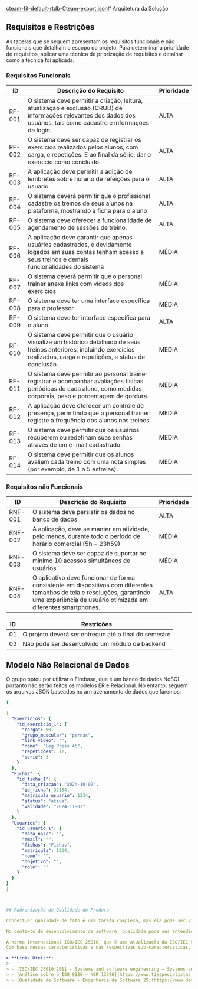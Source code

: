 [cteam-fit-default-rtdb-Cteam-export.json](https://github.com/user-attachments/files/17267168/cteam-fit-default-rtdb-Cteam-export.json)# Arquitetura da Solução

## Requisitos e Restrições

As tabelas que se seguem apresentam os requisitos funcionais e não funcionais que detalham o escopo do projeto. Para determinar a prioridade de requisitos, aplicar uma técnica de priorização de requisitos e detalhar como a técnica foi aplicada.

### Requisitos Funcionais

|ID    | Descrição do Requisito  | Prioridade |
|------|-----------------------------------------|----|
|RF-001| O sistema deve permitir a criação, leitura, atualização e exclusão (CRUD) de informações relevantes dos dados dos usuários, tais como cadastro e informações de login.| ALTA | 
|RF-002| O sistema deve ser capaz de registrar os exercícios realizados pelos alunos, com carga, e repetições. E ao final da série, dar o exercício como concluído. | ALTA |
|RF-003| A aplicação deve permitir a adição de lembretes sobre horario de refeições para o usuario.  | ALTA |
|RF-004| O sistema deverá permitir que o profissional cadastre os treinos de seus alunos na plataforma, mostrando a ficha para o aluno | ALTA |
|RF-005| O sistema deve oferecer a funcionalidade de agendamento de sessões de treino. | ALTA |
|RF-006| A aplicação deve garantir que apenas usuários cadastrados, e devidamente logados em suas contas tenham acesso a seus treinos e demais funcionalidades do sistema | MÉDIA |
|RF-007| O sistema deverá permitir que o personal trainer anexe links com vídeos dos exercícios | MÉDIA |
|RF-008| O sistema deve ter uma interface específica para o professor | MÉDIA |
|RF-009| O sistema deve ter interface específica para o aluno. | ALTA |
|RF-010| O sistema deve permitir que o usuário visualize um histórico detalhado de seus treinos anteriores, incluindo exercícios realizados, carga e repetições, e status de conclusão. | MEDIA |
|RF-011| O sistema deve permitir ao personal trainer registrar e acompanhar avaliações físicas periódicas de cada aluno, como medidas corporais, peso e porcentagem de gordura. | MEDIA |
|RF-012| A aplicação deve oferecer um controle de presença, permitindo que o personal trainer registre a frequência dos alunos nos treinos. | MEDIA |
|RF-013| O sistema deve permitir que os usuários recuperem ou redefinam suas senhas através de um e-mail cadastrado. | MEDIA |
|RF-014| O sistema deve permitir que os alunos avaliem cada treino com uma nota simples (por exemplo, de 1 a 5 estrelas). | MEDIA |

### Requisitos não Funcionais

|ID     | Descrição do Requisito  |Prioridade |
|-------|-------------------------|----|
|RNF-001| O sistema deve persistir os dados no banco de dados | ALTA | 
|RNF-002| A aplicação, deve se manter em atividade, pelo menos, durante todo o período de horário comercial (5h - 23h59) | MÉDIA | 
|RNF-003| O sistema deve ser capaz de suportar no mínimo 10 acessos simultâneos de usuários | MÉDIA |
|RNF-004| O aplicativo deve funcionar de forma consistente em dispositivos com diferentes tamanhos de tela e resoluções, garantindo uma experiência de usuário otimizada em diferentes smartphones. | ALTA |

|ID| Restrições                                            |
|--|-------------------------------------------------------|
|01| O projeto deverá ser entregue até o final do semestre |
|02| Não pode ser desenvolvido um módulo de backend        |

## Modelo Não Relacional de Dados

O grupo optou por utilizar o Firebase, que é um banco de dados NoSQL, portanto não serão feitos os modelos ER e Relacional. No entanto, seguem os arquivos JSON baseados no armazenamento de dados que faremos:

```yaml
{

{
  "Exercicios": {
    "id_exercicio_1": {
      "carga": 90,
      "grupo_muscular": "pernas",
      "link_video": "",
      "nome": "Leg Press 45",
      "repeticoes": 12,
      "serie": 3
    }
  },
  "Fichas": {
    "id_ficha_1": {
      "data_criacao": "2024-10-02",
      "id_ficha": 32154,
      "matricula_usuario": 1234,
      "status": "ativa",
      "validade": "2024-11-02"
    }
  },
  "Usuarios": {
    "id_usuario_1": {
      "data_nasc": "",
      "email": "",
      "fichas": "Fichas",
      "matricula": 1234,
      "nome": "",
      "objetivo": "",
      "role": ""
    }
  }
}
}



## Padronização de Qualidade do Produto

Conceituar qualidade de fato é uma tarefa complexa, mas ela pode ser vista como um método gerencial que através de procedimentos disseminados por toda a organização, busca garantir um produto final que satisfaça às expectativas dos stakeholders.

No contexto de desenvolvimento de software, qualidade pode ser entendida como um conjunto de características a serem satisfeitas, de modo que o produto de software atenda às necessidades de seus usuários. Entretanto, tal nível de satisfação nem sempre é alcançado de forma espontânea, devendo ser continuamente construído. Assim, a qualidade do produto depende fortemente do seu respectivo processo de desenvolvimento.

A norma internacional ISO/IEC 25010, que é uma atualização da ISO/IEC 9126, define oito características e 30 subcaracterísticas de qualidade para produtos de software.
Com base nessas características e nas respectivas sub-características, identifique as sub-características que sua equipe utilizará como base para nortear o desenvolvimento do projeto de software considerando-se alguns aspectos simples de qualidade. Justifique as subcaracterísticas escolhidas pelo time e elenque as métricas que permitirão a equipe avaliar os objetos de interesse.

> **Links Úteis**:
>
> - [ISO/IEC 25010:2011 - Systems and software engineering — Systems and software Quality Requirements and Evaluation (SQuaRE) — System and software quality models](https://www.iso.org/standard/35733.html/)
> - [Análise sobre a ISO 9126 – NBR 13596](https://www.tiespecialistas.com.br/analise-sobre-iso-9126-nbr-13596/)
> - [Qualidade de Software - Engenharia de Software 29](https://www.devmedia.com.br/qualidade-de-software-engenharia-de-software-29/18209/)

